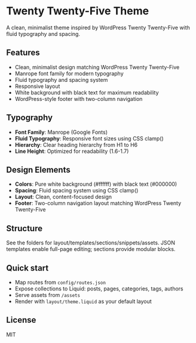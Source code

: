 # Twenty Twenty-Five Theme

A clean, minimalist theme inspired by WordPress Twenty Twenty-Five with fluid typography and spacing.

## Features

- Clean, minimalist design matching WordPress Twenty Twenty-Five
- Manrope font family for modern typography
- Fluid typography and spacing system
- Responsive layout
- White background with black text for maximum readability
- WordPress-style footer with two-column navigation

## Typography

- **Font Family**: Manrope (Google Fonts)
- **Fluid Typography**: Responsive font sizes using CSS clamp()
- **Hierarchy**: Clear heading hierarchy from H1 to H6
- **Line Height**: Optimized for readability (1.6-1.7)

## Design Elements

- **Colors**: Pure white background (#ffffff) with black text (#000000)
- **Spacing**: Fluid spacing system using CSS clamp()
- **Layout**: Clean, content-focused design
- **Footer**: Two-column navigation layout matching WordPress Twenty Twenty-Five

## Structure
See the folders for layout/templates/sections/snippets/assets. JSON templates enable full-page editing; sections provide modular blocks.

## Quick start
- Map routes from `config/routes.json`
- Expose collections to Liquid: posts, pages, categories, tags, authors
- Serve assets from `/assets`
- Render with `layout/theme.liquid` as your default layout

## License
MIT